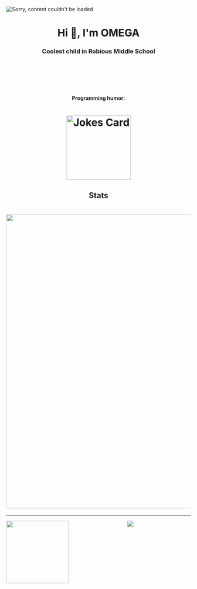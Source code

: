 <img alt="Sorry, content couldn't be loaded" src="https://readme-typing-svg.herokuapp.com?vCenter=true&lines=Hello!+I+am+ΩMEGA!;Im+a+HTML+Coder;I+love+video+games;">
<h1 align="center">Hi 👋, I'm OMEGA</h1>

<h3 align="Middle">Coolest child in Robious Middle School </h3>
<h10 align="center">‎</h40>
<h1 align="center"></h1>
<h4 align="center">‎</h5>

<h4 align="Middle">Programming humor:</h4>
    
<h1 align="center">
<img height="175" src="https://readme-jokes.vercel.app/api" alt="Jokes Card" />
</h1>

<h2 align="Middle">Stats</h2>

<h1 align="Right">
<img width=800 src="https://github-profile-trophy.vercel.app/?username=OMEGA6401&theme=darkhub&column=8&no-frame=true"/>
</a>
</h1>


---


<div>
  <img height="170" align="left" src="https://github-readme-stats.vercel.app/api?username=OMEGA6401&theme=dark&count_private=true&include_all_commits=true" />
  <img src="https://github-readme-stats.vercel.app/api/top-langs/?username=OMEGA6401&theme=dark&layout=compact" />
</div>

